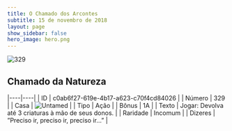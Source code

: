 ```yaml
---
title: O Chamado dos Arcontes
subtitle: 15 de novembro de 2018
layout: page
show_sidebar: false
hero_image: hero.png
---
```


![329](https://cdn.keyforgegame.com/media/card_front/pt/341_329_387QVR6XM2M3_pt.png)

## Chamado da Natureza

|----|----|
| ID | c0ab6f27-619e-4b17-a623-c70f4cd84026 |
| Número | 329 |
| Casa | ![Untamed](https://archonarcana.com/images/thumb/b/bd/Untamed.png/22px-Untamed.png "Indomados") |
| Tipo | Ação |
| Bônus | 1A |
| Texto | Jogar: Devolva até 3 criaturas à mão de seus donos. |
| Raridade | Incomum |
| Dizeres | ”Preciso ir, preciso ir, preciso ir…” |
